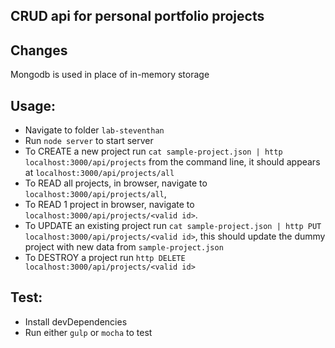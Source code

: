## CRUD api for personal portfolio projects
## Changes
Mongodb is used in place of in-memory storage

## Usage:
  * Navigate to folder `lab-steventhan`
  * Run `node server` to start server
  * To CREATE a new project run `cat sample-project.json | http localhost:3000/api/projects` from the command line, it should appears at `localhost:3000/api/projects/all`
  * To READ all projects, in browser, navigate to `localhost:3000/api/projects/all`,
  * To READ 1 project in browser, navigate to `localhost:3000/api/projects/<valid id>`.
  * To UPDATE an existing project run `cat sample-project.json | http PUT localhost:3000/api/projects/<valid id>`, this should update the dummy project with new data from `sample-project.json`
  * To DESTROY a project run `http DELETE localhost:3000/api/projects/<valid id>`

## Test:
  * Install devDependencies
  * Run either `gulp` or `mocha` to test
